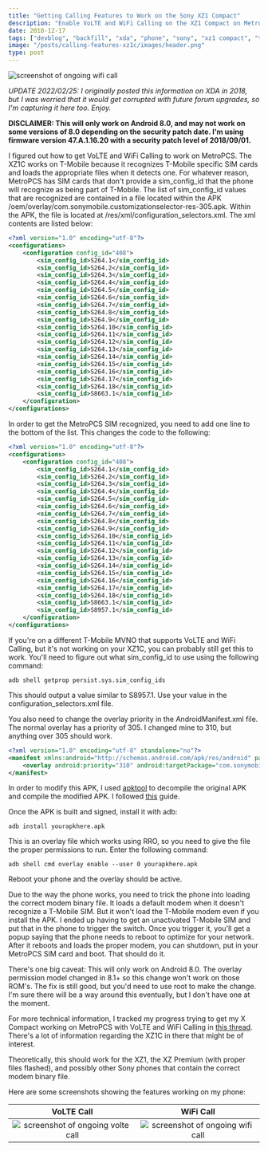 ```yaml
---
title: "Getting Calling Features to Work on the Sony XZ1 Compact"
description: "Enable VoLTE and WiFi Calling on the XZ1 Compact on MetroPCS (or other MVNO's)"
date: 2018-12-17
tags: ["devblog", "backfill", "xda", "phone", "sony", "xz1 compact", "t-mobile", "metropcs"]
image: "/posts/calling-features-xz1c/images/header.png"
type: post
---
```


![screenshot of ongoing wifi call](/posts/calling-features-xz1c/images/header.png "Ongoing WiFi Call")

*UPDATE 2022/02/25: I originally posted this information on XDA in 2018, but I was worried that it would get corrupted with future forum upgrades, so I'm capturing it here too. Enjoy.*

**DISCLAIMER: This will only work on Android 8.0, and may not work on some versions of 8.0 depending on the security patch date. I'm using firmware version 47.A.1.16.20 with a security patch level of 2018/09/01.**

I figured out how to get VoLTE and WiFi Calling to work on MetroPCS. The XZ1C works on T-Mobile because it recognizes T-Mobile specific SIM cards and loads the appropriate files when it detects one. For whatever reason, MetroPCS has SIM cards that don't provide a sim_config_id that the phone will recognize as being part of T-Mobile. The list of sim_config_id values that are recognized are contained in a file located within the APK /oem/overlay/com.sonymobile.customizationselector-res-305.apk. Within the APK, the file is located at /res/xml/configuration_selectors.xml. The xml contents are listed below:

```xml
<?xml version="1.0" encoding="utf-8"?>
<configurations>
    <configuration config_id="408">
        <sim_config_id>S264.1</sim_config_id>
        <sim_config_id>S264.2</sim_config_id>
        <sim_config_id>S264.3</sim_config_id>
        <sim_config_id>S264.4</sim_config_id>
        <sim_config_id>S264.5</sim_config_id>
        <sim_config_id>S264.6</sim_config_id>
        <sim_config_id>S264.7</sim_config_id>
        <sim_config_id>S264.8</sim_config_id>
        <sim_config_id>S264.9</sim_config_id>
        <sim_config_id>S264.10</sim_config_id>
        <sim_config_id>S264.11</sim_config_id>
        <sim_config_id>S264.12</sim_config_id>
        <sim_config_id>S264.13</sim_config_id>
        <sim_config_id>S264.14</sim_config_id>
        <sim_config_id>S264.15</sim_config_id>
        <sim_config_id>S264.16</sim_config_id>
        <sim_config_id>S264.17</sim_config_id>
        <sim_config_id>S264.18</sim_config_id>
        <sim_config_id>S8663.1</sim_config_id>
    </configuration>
</configurations>
```

In order to get the MetroPCS SIM recognized, you need to add one line to the bottom of the list. This changes the code to the following:

```xml
<?xml version="1.0" encoding="utf-8"?>
<configurations>
    <configuration config_id="408">
        <sim_config_id>S264.1</sim_config_id>
        <sim_config_id>S264.2</sim_config_id>
        <sim_config_id>S264.3</sim_config_id>
        <sim_config_id>S264.4</sim_config_id>
        <sim_config_id>S264.5</sim_config_id>
        <sim_config_id>S264.6</sim_config_id>
        <sim_config_id>S264.7</sim_config_id>
        <sim_config_id>S264.8</sim_config_id>
        <sim_config_id>S264.9</sim_config_id>
        <sim_config_id>S264.10</sim_config_id>
        <sim_config_id>S264.11</sim_config_id>
        <sim_config_id>S264.12</sim_config_id>
        <sim_config_id>S264.13</sim_config_id>
        <sim_config_id>S264.14</sim_config_id>
        <sim_config_id>S264.15</sim_config_id>
        <sim_config_id>S264.16</sim_config_id>
        <sim_config_id>S264.17</sim_config_id>
        <sim_config_id>S264.18</sim_config_id>
        <sim_config_id>S8663.1</sim_config_id>
		<sim_config_id>S8957.1</sim_config_id>
    </configuration>
</configurations>
```

If you're on a different T-Mobile MVNO that supports VoLTE and WiFi Calling, but it's not working on your XZ1C, you can probably still get this to work. You'll need to figure out what sim_config_id to use using the following command:

```
adb shell getprop persist.sys.sim_config_ids
```

This should output a value similar to S8957.1. Use your value in the configuration_selectors.xml file.

You also need to change the overlay priority in the AndroidManifest.xml file. The normal overlay has a priority of 305. I changed mine to 310, but anything over 305 should work.

```xml
<?xml version="1.0" encoding="utf-8" standalone="no"?>
<manifest xmlns:android="http://schemas.android.com/apk/res/android" package="YOUR.PACKAGE.NAME">
    <overlay android:priority="310" android:targetPackage="com.sonymobile.customizationselector"/>
</manifest>
```

In order to modify this APK, I used [apktool](https://ibotpeaches.github.io/Apktool/) to decompile the original APK and compile the modified APK. I followed [this](https://forum.xda-developers.com/showthread.php?t=2213985) guide.

Once the APK is built and signed, install it with adb:

```
adb install yourapkhere.apk
```

This is an overlay file which works using RRO, so you need to give the file the proper permissions to run. Enter the following command:

```
adb shell cmd overlay enable --user 0 yourapkhere.apk
```

Reboot your phone and the overlay should be active.

Due to the way the phone works, you need to trick the phone into loading the correct modem binary file. It loads a default modem when it doesn't recognize a T-Mobile SIM. But it won't load the T-Mobile modem even if you install the APK. I ended up having to get an unactivated T-Mobile SIM and put that in the phone to trigger the switch. Once you trigger it, you'll get a popup saying that the phone needs to reboot to optimize for your network. After it reboots and loads the proper modem, you can shutdown, put in your MetroPCS SIM card and boot. That should do it.

There's one big caveat: This will only work on Android 8.0. The overlay permission model changed in 8.1+ so this change won't work on those ROM's. The fix is still good, but you'd need to use root to make the change. I'm sure there will be a way around this eventually, but I don't have one at the moment.

For more technical information, I tracked my progress trying to get my X Compact working on MetroPCS with VoLTE and WiFi Calling in [this thread](https://forum.xda-developers.com/x-compact/how-to/trying-to-figure-how-to-enable-volte-t3877692). There's a lot of information regarding the XZ1C in there that might be of interest.

Theoretically, this should work for the XZ1, the XZ Premium (with proper files flashed), and possibly other Sony phones that contain the correct modem binary file.

Here are some screenshots showing the features working on my phone:

|VoLTE Call|WiFi Call|
|:---:|:---:|
|![screenshot of ongoing volte call](/posts/calling-features-xz1c/images/dialer_volte_small.jpg "Ongoing VoLTE Call")|![screenshot of ongoing wifi call](/posts/calling-features-xz1c/images/dialer_wifi_small.jpg "Ongoing WiFi Call")|
